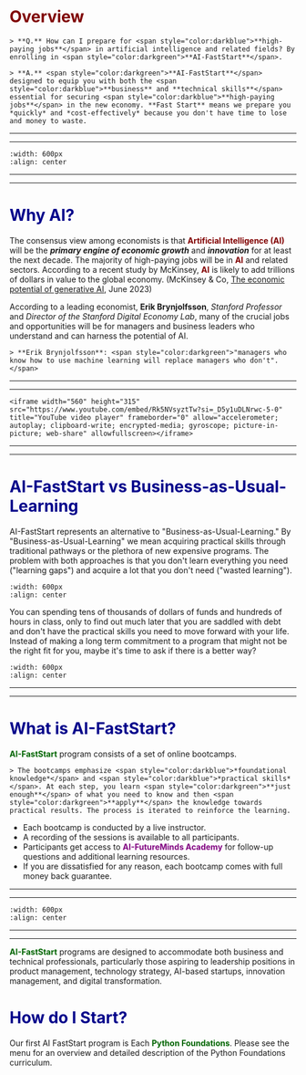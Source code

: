# <font color ="maroon">Overview</font>

```{div} styled-quote
> **Q.** How can I prepare for <span style="color:darkblue">**high-paying jobs**</span> in artificial intelligence and related fields? By enrolling in <span style="color:darkgreen">**AI-FastStart**</span>.
```

```{div} styled-quote
> **A.** <span style="color:darkgreen">**AI-FastStart**</span> designed to equip you with both the <span style="color:darkblue">**business** and **technical skills**</span> essential for securing <span style="color:darkblue">**high-paying jobs**</span> in the new economy. **Fast Start** means we prepare you *quickly* and *cost-effectively* because you don't have time to lose and money to waste.
```
---
---

```{image} /images/getsmart.png
:width: 600px
:align: center
```
---
---

# <font color ="darkblue">Why AI?</font>

The consensus view among economists is that <span style="color:maroon">**Artificial Intelligence (AI)**</span> will be the ***primary engine of economic growth*** and ***innovation*** for at least the next decade. The majority of high-paying jobs will be in <span style="color:maroon">**AI**</span> and related sectors. According to a recent study by McKinsey, <span style="color:maroon">**AI**</span> is likely to add trillions of dollars in value to the global economy. (McKinsey & Co, [The economic potential of generative AI](https://www.mckinsey.com/capabilities/mckinsey-digital/our-insights/the-economic-potential-of-generative-ai-the-next-productivity-frontier), June 2023)

According to a leading economist, **Erik Brynjolfsson**, *Stanford Professor* and *Director of the Stanford Digital Economy Lab*, many of the crucial jobs and opportunities will be for managers and business leaders who understand and can harness the potential of AI. 

```{div} styled-quote
> **Erik Brynjolfsson**: <span style="color:darkgreen">"managers who know how to use machine learning will replace managers who don't".</span>
```
---
---
```{raw} html
<iframe width="560" height="315" src="https://www.youtube.com/embed/Rk5NVsyztTw?si=_D5y1uDLNrwc-5-0" title="YouTube video player" frameborder="0" allow="accelerometer; autoplay; clipboard-write; encrypted-media; gyroscope; picture-in-picture; web-share" allowfullscreen></iframe>
```
---
---

# <font color ="darkblue">AI-FastStart vs Business-as-Usual-Learning</font>

AI-FastStart represents an alternative to "Business-as-Usual-Learning." By "Business-as-Usual-Learning" we mean acquiring practical skills through traditional pathways or the plethora of new expensive programs. The problem with both approaches is that you don't learn everything you need ("learning gaps") and acquire a lot that you don't need ("wasted learning"). 

```{image} /images/businessasusual.png
:width: 600px
:align: center
```

You can spending tens of thousands of dollars of funds and hundreds of hours in class, only to find out much later that you are saddled with debt and don't have the practical skills you need to move forward with your life. Instead of making a long term commitment to a program that might not be the right fit for you, maybe it's time to ask if there is a better way?

```{image} /images/debtstudent.png
:width: 600px
:align: center
```
---
---


# <font color ="darkblue">What is AI-FastStart?</font>

<span style="color:darkgreen">**AI-FastStart** </span> program consists of a set of online bootcamps. 


```{div} styled-quote
> The bootcamps emphasize <span style="color:darkblue">*foundational knowledge*</span> and <span style="color:darkblue">*practical skills*</span>. At each step, you learn <span style="color:darkgreen">**just enough**</span> of what you need to know and then <span style="color:darkgreen">**apply**</span> the knowledge towards practical results. The process is iterated to reinforce the learning.
```


- Each bootcamp is conducted by a live instructor.
- A recording of the sessions is available to all participants. 
- Participants get access to <span style="color:purple">**AI-FutureMinds Academy**</span> for follow-up questions and additional learning resources.
- If you are dissatisfied for any reason, each bootcamp comes with full money back guarantee.

---
---

```{image} /images/aifaststart.png
:width: 600px
:align: center
```

---
---

<span style="color:darkgreen">**AI-FastStart**</span> programs are designed to accommodate both business and technical professionals, particularly those aspiring to leadership positions in product management, technology strategy, AI-based startups, innovation management, and digital transformation.


# <font color ="darkblue">How do I Start? </font>

Our first AI FastStart program is Each <span style="color:darkgreen">**Python Foundations**</span>. Please see the menu for an overview and  detailed description of the Python Foundations curriculum. 
